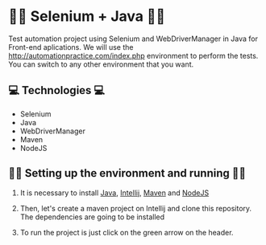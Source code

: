 # :man_astronaut:	 Selenium + Java :man_astronaut:	

Test automation project using Selenium and WebDriverManager in Java for Front-end aplications. We will use the http://automationpractice.com/index.php environment to perform the tests. You can switch to any other environment that you want.

## 💻 Technologies 💻	

- Selenium
- Java
- WebDriverManager
- Maven
- NodeJS

## :man_technologist:	Setting up the environment and running :woman_technologist:	

1. It is necessary to install [Java](https://www.java.com/en/download/manual.jsp), [Intellij](https://www.jetbrains.com/pt-br/idea/download/#section=windows), [Maven](https://maven.apache.org/download.cgi) and [NodeJS](https://nodejs.org/en/)

2. Then, let's create a maven project on Intellij and clone this repository. The dependencies are going to be installed

3. To run the project is just click on the green arrow on the header.

